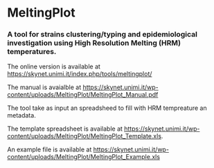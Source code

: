 # MeltingPlot
### A tool for strains clustering/typing and epidemiological investigation using High Resolution Melting (HRM) temperatures.

The online version is available at https://skynet.unimi.it/index.php/tools/meltingplot/

The manual is avaialble at https://skynet.unimi.it/wp-content/uploads/MeltingPlot/MeltingPlot_Manual.pdf

The tool take as input an spreadsheed to fill with HRM tempreature an metadata.

The template spreadsheet is available at https://skynet.unimi.it/wp-content/uploads/MeltingPlot/MeltingPlot_Template.xls.

An example file is available at https://skynet.unimi.it/wp-content/uploads/MeltingPlot/MeltingPlot_Example.xls
